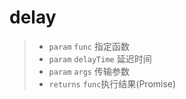 # delay

> - `param` `func` 指定函数
> - `param` `delayTime` 延迟时间
> - `param` `args` 传输参数
> - `returns` `func`执行结果(Promise)
